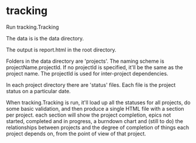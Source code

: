 tracking
========

Run tracking.Tracking

The data is is the data directory.

The output is report.html in the root directory.

Folders in the data directory are 'projects'. The naming scheme is projectName.projectId.
If no projectId is specified, it'll be the same as the project name. The projectId is used for inter-project dependencies.

In each project directory there are 'status' files. Each file is the project status on a particular date.

When tracking.Tracking is run, it'll load up all the statuses for all projects, do some basic validation, and then produce a
single HTML file with a section per project. each section will show the project completion, epics not started, completed and
in progress, a burndown chart and (still to do) the relationships between projects and the degree of completion of things each project
depends on, from the point of view of that project.
